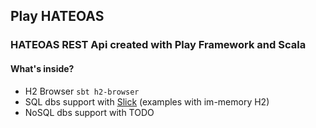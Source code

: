 ## Play HATEOAS
### HATEOAS REST Api created with Play Framework and Scala

#### What's inside?
* H2 Browser `sbt h2-browser`
* SQL dbs support with [Slick](http://slick.lightbend.com/docs/) (examples with im-memory H2)
* NoSQL dbs support with TODO
